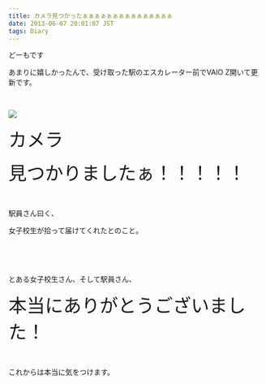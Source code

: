 ```yaml
---
title: カメラ見つかったぁぁぁぁぁぁぁぁぁぁぁぁぁぁぁ
date: 2013-06-07 20:01:07 JST
tags: Diary
---
```

<p>どーもです</p>
<p>あまりに嬉しかったんで、受け取った駅のエスカレーター前でVAIO Z開いて更新です。</p>
<p>&nbsp;</p>
<p><img src="https://lh6.googleusercontent.com/-runr8Q82TQY/UbG8NMlcRiI/AAAAAAAACNA/31qYJYouMfE/s640/DSC_0005.JPG" /></p>
<p><span style="font-size:36px;">カメラ</span></p>
<p><span style="font-size:36px;">見つかりましたぁ！！！！！</span></p>
<p>&nbsp;</p>
<p>駅員さん曰く、</p>
<p>女子校生が拾って届けてくれたとのこと。</p>
<p>&nbsp;</p>
<p>&nbsp;</p>
<p>とある女子校生さん、そして駅員さん、</p>
<p><span style="font-size:36px;">本当にありがとうございました！</span></p>
<p>&nbsp;</p>
<p>これからは本当に気をつけます。</p>
